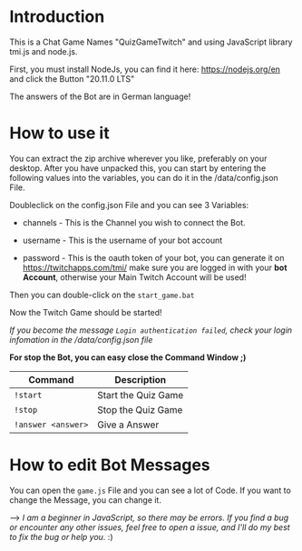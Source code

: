 # Introduction

This is a Chat Game Names "QuizGameTwitch" and using JavaScript library tmi.js and node.js.


First, you must install NodeJs, you can find it here: https://nodejs.org/en and click the Button "20.11.0 LTS"

The answers of the Bot are in German language!


# How to use it


You can extract the zip archive wherever you like, preferably on your desktop. After you have unpacked this, you can start by entering the following values into the variables, you can do it in the /data/config.json File. 

Doubleclick on the config.json File and you can see 3 Variables:

- channels - This is the Channel you wish to connect the Bot.

- username - This is the username of your bot account

- password - This is the oauth token of your bot, you can generate it on https://twitchapps.com/tmi/ make sure you are logged in with your **bot Account**, otherwise your Main Twitch Account will be used!


Then you can double-click on the `start_game.bat`

Now the Twitch Game should be started!

*If you become the message `Login authentication failed`, check your login infomation in the /data/config.json file*

**For stop the Bot, you can easy close the Command Window ;)**


| Command | Description |
| --- | --- |
| `!start` | Start the Quiz Game |
| `!stop` | Stop the Quiz Game |
| `!answer <answer>` | Give a Answer |


# How to edit Bot Messages

You can open the `game.js` File and you can see a lot of Code. If you want to change the Message, you can change it.

--> *I am a beginner in JavaScript, so there may be errors.
If you find a bug or encounter any other issues, feel free to open a issue, and I'll do my best to fix the bug or help you.* :)
